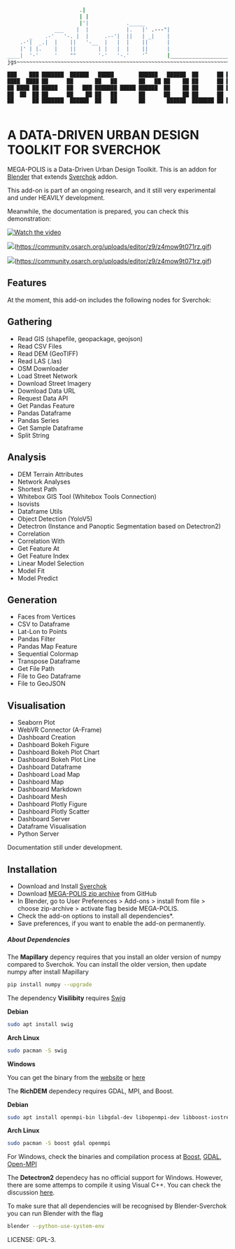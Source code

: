 ```bash
                       .|
                       | |
                       |'|            ._____
               ___    |  |            |.   |' .---"|
       _    .-'   '-. |  |     .--'|  ||   | _|    |
    .-'|  _.|  |    ||   '-__  |   |  |    ||      |
    |' | |.    |    ||       | |   |  |    ||      |
____|  '-'     '    ""       '-'   '-.'    '`      |_________________________
jgs~~~~~~~~~~~~~~~~~~~~~~~~~~~~~~~~~~~~~~~~~~~~~~~~~~~~~~~~~~~~~~~~~~~~~~~~~~

███    ███ ███████  ██████   █████        ██████   ██████  ██      ██ ███████ 
████  ████ ██      ██       ██   ██       ██   ██ ██    ██ ██      ██ ██      
██ ████ ██ █████   ██   ███ ███████ █████ ██████  ██    ██ ██      ██ ███████ 
██  ██  ██ ██      ██    ██ ██   ██       ██      ██    ██ ██      ██      ██ 
██      ██ ███████  ██████  ██   ██       ██       ██████  ███████ ██ ███████ 
                                                                               
```

A DATA-DRIVEN URBAN DESIGN TOOLKIT FOR SVERCHOK 
============================================

MEGA-POLIS is a Data-Driven Urban Design Toolkit. This is an addon for [Blender][1] that extends [Sverchok][2]
addon. 

This add-on is part of an ongoing research, and it still very experimental and under HEAVILY development.  

Meanwhile, the documentation is prepared, you can check this demonstration:

[![Watch the video](https://img.youtube.com/vi/lTRNIa2PwhQ/maxresdefault.jpg)](https://youtu.be/lTRNIa2PwhQ)


![](https://community.osarch.org/uploads/editor/z9/z4mow9t071rz.gif)(https://community.osarch.org/uploads/editor/z9/z4mow9t071rz.gif)

![](https://community.osarch.org/uploads/editor/ix/l882bk7h2h94.gif)(https://community.osarch.org/uploads/editor/z9/z4mow9t071rz.gif)

Features
--------

At the moment, this add-on includes the following nodes for Sverchok:

Gathering
---------

- Read GIS (shapefile, geopackage, geojson)
- Read CSV Files
- Read DEM (GeoTIFF)
- Read LAS (.las)
- OSM Downloader 
- Load Street Network
- Download Street Imagery
- Download Data URL
- Request Data API
- Get Pandas Feature
- Pandas Dataframe
- Pandas Series
- Get Sample Dataframe
- Split String

Analysis
--------

- DEM Terrain Attributes
- Network Analyses
- Shortest Path
- Whitebox GIS Tool (Whitebox Tools Connection)
- Isovists
- Dataframe Utils
- Object Detection (YoloV5)
- Detectron (Instance and Panoptic Segmentation based on Detectron2)
- Correlation
- Correlation With
- Get Feature At
- Get Feature Index
- Linear Model Selection
- Model Fit
- Model Predict

Generation
----------

- Faces from Vertices
- CSV to Dataframe
- Lat-Lon to Points 
- Pandas Filter
- Pandas Map Feature
- Sequential Colormap
- Transpose Dataframe
- Get File Path
- File to Geo Dataframe
- File to GeoJSON

Visualisation
-------------

- Seaborn Plot 
- WebVR Connector (A-Frame)
- Dashboard Creation
- Dashboard Bokeh Figure
- Dashboard Bokeh Plot Chart
- Dashboard Bokeh Plot Line
- Dashboard Dataframe
- Dashboard Load Map
- Dashboard Map
- Dashboard Markdown
- Dashboard Mesh
- Dashboard Plotly Figure
- Dashboard Plotly Scatter
- Dashboard Server
- Dataframe Visualisation
- Python Server

Documentation still under development. 

Installation
------------

* Download and Install [Sverchok][2]
* Download [MEGA-POLIS zip archive][4] from GitHub
* In Blender, go to User Preferences > Add-ons > install from file > choose
  zip-archive > activate flag beside MEGA-POLIS.
* Check the add-on options to install all dependencies*.
* Save preferences, if you want to enable the add-on permanently.

##### About Dependencies

The **Mapillary** depency requires that you install an older version of numpy compared to Sverchok. You can install the older version, then update numpy after install Mapillary

```bash
pip install numpy --upgrade
```
The dependency **Visilibity** requires [Swig](https://swig.org/download.html) 

**Debian**
```bash
sudo apt install swig
```
**Arch Linux**
```bash
sudo pacman -S swig
```
**Windows**

You can get the binary from the [website](https://swig.org/download.html) or [here](http://prdownloads.sourceforge.net/swig/swigwin-4.1.1.zip)

The **RichDEM** dependecy requires GDAL, MPI, and Boost.

**Debian**

```bash
sudo apt install openmpi-bin libgdal-dev libopenmpi-dev libboost-iostreams-dev
```

**Arch Linux**

```bash
sudo pacman -S boost gdal openmpi
```

For Windows, check the binaries and compilation process at [Boost](https://www.boost.org/users/download/), [GDAL](https://gdal.org/download.html), [Open-MPI](https://www.open-mpi.org/software/ompi/v1.6/ms-windows.php) 


The **Detectron2** dependecy has no official support for Windows. However, there are some attemps to compile it using Visual C++. You can check the discussion [here](https://github.com/facebookresearch/detectron2/issues/4015). 

To make sure that all dependencies will be recognised by Blender-Sverchok you can run Blender with the flag 

```bash
blender --python-use-system-env
```

LICENSE: GPL-3.

[1]: http://blender.org
[2]: https://github.com/nortikin/sverchok
[4]: https://github.com/victorcalixto/mega-polis
[6]: https://github.com/nortikin/sverchok/wiki/Dependencies


